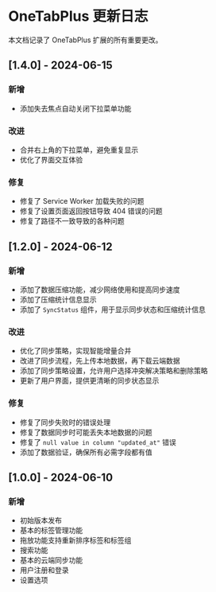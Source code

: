 # OneTabPlus 更新日志

本文档记录了 OneTabPlus 扩展的所有重要更改。

## [1.4.0] - 2024-06-15

### 新增

- 添加失去焦点自动关闭下拉菜单功能

### 改进

- 合并右上角的下拉菜单，避免重复显示
- 优化了界面交互体验

### 修复

- 修复了 Service Worker 加载失败的问题
- 修复了设置页面返回按钮导致 404 错误的问题
- 修复了路径不一致导致的各种问题

## [1.2.0] - 2024-06-12

### 新增

- 添加了数据压缩功能，减少网络使用和提高同步速度
- 添加了压缩统计信息显示
- 添加了 `SyncStatus` 组件，用于显示同步状态和压缩统计信息

### 改进

- 优化了同步策略，实现智能增量合并
- 改进了同步流程，先上传本地数据，再下载云端数据
- 添加了同步策略设置，允许用户选择冲突解决策略和删除策略
- 更新了用户界面，提供更清晰的同步状态显示

### 修复

- 修复了同步失败时的错误处理
- 修复了数据同步时可能丢失本地数据的问题
- 修复了 `null value in column "updated_at"` 错误
- 添加了数据验证，确保所有必需字段都有值

## [1.0.0] - 2024-06-10

### 新增

- 初始版本发布
- 基本的标签管理功能
- 拖放功能支持重新排序标签和标签组
- 搜索功能
- 基本的云端同步功能
- 用户注册和登录
- 设置选项
